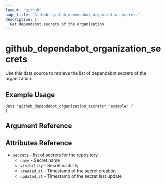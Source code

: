 ```yaml
---
layout: "github"
page_title: "GitHub: github_dependabot_organization_secrets"
description: |-
  Get dependabot secrets of the organization
---
```


# github\_dependabot\_organization\_secrets

Use this data source to retrieve the list of dependabot secrets of the organization.

## Example Usage

```hcl
data "github_dependabot_organization_secrets" "example" {
}
```

## Argument Reference

## Attributes Reference

 * `secrets` - list of secrets for the repository
   * `name` - Secret name
   * `visibility` - Secret visibility
   * `created_at` - Timestamp of the secret creation
   * `updated_at` - Timestamp of the secret last update
 
